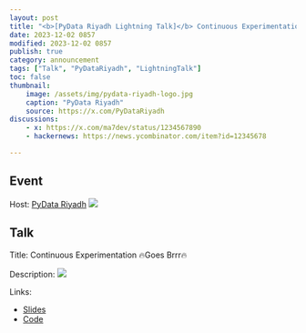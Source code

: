 ```yaml
---
layout: post
title: "<b>[PyData Riyadh Lightning Talk]</b> Continuous Experimentation 🔥 Goes Brrr 🔥"
date: 2023-12-02 0857
modified: 2023-12-02 0857
publish: true
category: announcement
tags: ["Talk", "PyDataRiyadh", "LightningTalk"]
toc: false
thumbnail: 
    image: /assets/img/pydata-riyadh-logo.jpg
    caption: "PyData Riyadh"
    source: https://x.com/PyDataRiyadh
discussions:
    - x: https://x.com/ma7dev/status/1234567890
    - hackernews: https://news.ycombinator.com/item?id=12345678

---
```


## Event
Host: [PyData Riyadh](https://x.com/PyDataRiyadh)
![](https://pbs.twimg.com/media/F-WWIHTWcAAJM53?format=jpg&name=large)

## Talk
Title: Continuous Experimentation 🔥Goes Brrr🔥

Description:
![](https://pbs.twimg.com/media/GARwOejXgAAEtdx?format=jpg&name=large)

Links: 
- [Slides](https://docs.google.com/presentation/d/1LRyaD0RahNEyqwG4agk2t864FQ22bts7/edit?usp=sharing&ouid=114790200172951425688&rtpof=true&sd=true)
- [Code](https://github.com/ma7dev/simple-ce-example)